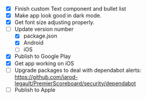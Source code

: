 - [x] Finish custom Text component and bullet list
- [x] Make app look good in dark mode.
- [x] Get font size adjusting properly.
- [ ] Update version number
  - [x] package.json
  - [x] Android
  - [ ] iOS
- [x] Publish to Google Play
- [x] Get app working on iOS
- [ ] Upgrade packages to deal with dependabot alerts: https://github.com/jarod-legault/PremierScoreboard/security/dependabot
- [ ] Publish to Apple
